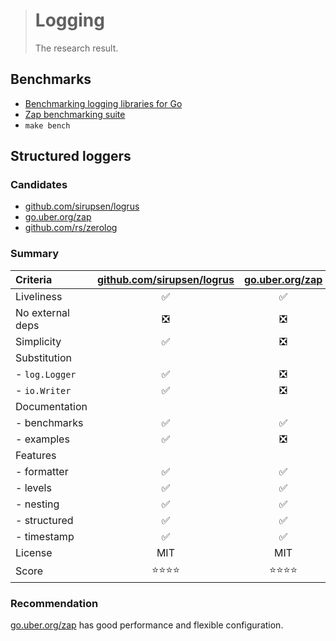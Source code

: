 > # Logging
>
> The research result.

## Benchmarks

- [Benchmarking logging libraries for Go](https://github.com/imkira/go-loggers-bench)
- [Zap benchmarking suite](https://github.com/uber-go/zap#performance)
- `make bench`

## Structured loggers

### Candidates

- [github.com/sirupsen/logrus][logrus]
- [go.uber.org/zap][zap]
- [github.com/rs/zerolog][zerolog]

### Summary

| Criteria         | [github.com/sirupsen/logrus][logrus] | [go.uber.org/zap][zap] | [github.com/rs/zerolog][zerolog] |
|:-----------------|:---------:|:--------:|:-------:|
| Liveliness       | ✅        | ✅       | ✅      |
| No external deps | ❎        | ❎       | ✅      |
| Simplicity       | ✅        | ❎       | ❎      |
| Substitution     |           |          |         |
| - `log.Logger`   | ✅        | ❎       | ❎      |
| - `io.Writer`    | ✅        | ❎       | ✅      |
| Documentation    |           |          |         |
| - benchmarks     | ✅        | ✅       | ✅      |
| - examples       | ✅        | ❎       | ✅      |
| Features         |           |          |         |
| - formatter      | ✅        | ✅       | ✅      |
| - levels         | ✅        | ✅       | ✅      |
| - nesting        | ✅        | ✅       | ✅      |
| - structured     | ✅        | ✅       | ✅      |
| - timestamp      | ✅        | ✅       | ✅      |
| License          | MIT       | MIT      | MIT     |
| Score            | ⭐⭐⭐⭐  | ⭐⭐⭐⭐  | ⭐⭐⭐  |

### Recommendation

[go.uber.org/zap][zap] has good performance and flexible configuration.

[logrus]:  https://github.com/sirupsen/logrus
[zap]:     https://github.com/uber-go/zap
[zerolog]: https://github.com/rs/zerolog
